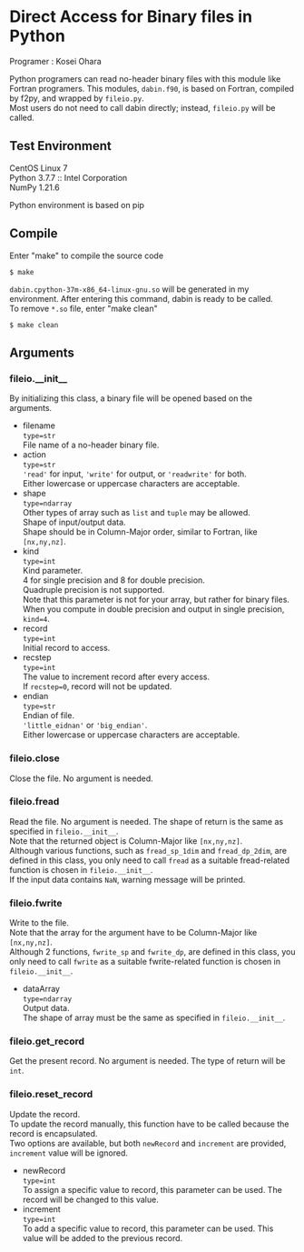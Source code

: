 # Direct Access for Binary files in Python
Programer : Kosei Ohara  

Python programers can read no-header binary files with this module like Fortran programers. This modules, `dabin.f90`, is based on Fortran, compiled by f2py, and wrapped by `fileio.py`.  
Most users do not need to call dabin directly; instead, `fileio.py` will be called.

## Test Environment
CentOS Linux 7  
Python 3.7.7 :: Intel Corporation  
NumPy 1.21.6  

Python environment is based on pip  

## Compile
Enter "make" to compile the source code
```shell-session
$ make
```
`dabin.cpython-37m-x86_64-linux-gnu.so` will be generated in my environment.
After entering this command, dabin is ready to be called.  
To remove `*.so` file, enter "make clean"
```shell-session
$ make clean
```

## Arguments
### fileio.\_\_init\_\_
By initializing this class, a binary file will be opened based on the arguments.  
- filename  
  `type=str`  
  File name of a no-header binary file.  
- action  
  `type=str`  
  `'read'` for input, `'write'` for output, or `'readwrite'` for both.  
  Either lowercase or uppercase characters are acceptable.  
- shape  
  `type=ndarray`  
  Other types of array such as `list` and `tuple` may be allowed.  
  Shape of input/output data.  
  Shape should be in Column-Major order, similar to Fortran, like `[nx,ny,nz]`.  
- kind  
  `type=int`  
  Kind parameter.  
  4 for single precision and 8 for double precision.  
  Quadruple precision is not supported.  
  Note that this parameter is not for your array, but rather for binary files.
  When you compute in double precision and output in single precision, `kind=4`.  
- record  
  `type=int`  
  Initial record to access.
- recstep  
  `type=int`  
  The value to increment record after every access.  
  If `recstep=0`, record will not be updated.  
- endian  
  `type=str`  
  Endian of file.  
  `'little_eidnan'` or `'big_endian'`.  
  Either lowercase or uppercase characters are acceptable.  

### fileio.close
Close the file. No argument is needed.

### fileio.fread
Read the file. No argument is needed. The shape of return is the same as specified in `fileio.__init__`.  
Note that the returned object is Column-Major like `[nx,ny,nz]`.  
Although various functions, such as `fread_sp_1dim` and `fread_dp_2dim`, are defined in this class, you only need to call `fread` as a suitable fread-related function is chosen in `fileio.__init__`.  
If the input data contains `NaN`, warning message will be printed.  

### fileio.fwrite
Write to the file.  
Note that the array for the argument have to be Column-Major like `[nx,ny,nz]`.  
Although 2 functions, `fwrite_sp` and `fwrite_dp`, are defined in this class, you only need to call `fwrite` as a suitable fwrite-related function is chosen in `fileio.__init__`.
- dataArray  
  `type=ndarray`  
  Output data.  
  The shape of array must be the same as specified in `fileio.__init__`.  

### fileio.get\_record
Get the present record. No argument is needed. The type of return will be `int`.  

### fileio.reset\_record
Update the record.  
To update the record manually, this function have to be called because the record is encapsulated.  
Two options are available, but both `newRecord` and `increment` are provided, `increment` value will be ignored.  
- newRecord  
  `type=int`  
  To assign a specific value to record, this parameter can be used. The record will be changed to this value.  
- increment  
  `type=int`  
  To add a specific value to record, this parameter can be used. This value will be added to the previous record.  





